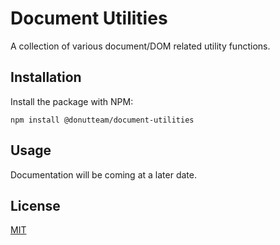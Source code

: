 # Document Utilities
A collection of various document/DOM related utility functions.

## Installation
Install the package with NPM:

```
npm install @donutteam/document-utilities
```

## Usage
Documentation will be coming at a later date.

## License
[MIT](https://github.com/donutteam/document-utilities/blob/main/LICENSE.md)